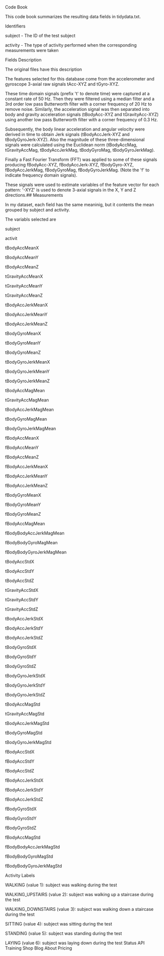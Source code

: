 Code Book

This code book summarizes the resulting data fields in tidydata.txt.

Identifiers

subject - The ID of the test subject

activity - The type of activity performed when the corresponding measurements were taken

Fields Description

The original files have this description

The features selected for this database come from the accelerometer and gyroscope 3-axial raw signals tAcc-XYZ and tGyro-XYZ.

These time domain signals (prefix 't' to denote time) were captured at a constant rate of 50 Hz. Then they were filtered using a median filter and a 3rd order low pass Butterworth filter with a corner frequency of 20 Hz to remove noise. Similarly, the acceleration signal was then separated into body and gravity acceleration signals (tBodyAcc-XYZ and tGravityAcc-XYZ) using another low pass Butterworth filter with a corner frequency of 0.3 Hz.

Subsequently, the body linear acceleration and angular velocity were derived in time to obtain Jerk signals (tBodyAccJerk-XYZ and tBodyGyroJerk-XYZ). Also the magnitude of these three-dimensional signals were calculated using the Euclidean norm (tBodyAccMag, tGravityAccMag, tBodyAccJerkMag, tBodyGyroMag, tBodyGyroJerkMag).

Finally a Fast Fourier Transform (FFT) was applied to some of these signals producing fBodyAcc-XYZ, fBodyAccJerk-XYZ, fBodyGyro-XYZ, fBodyAccJerkMag, fBodyGyroMag, fBodyGyroJerkMag. (Note the 'f' to indicate frequency domain signals).

These signals were used to estimate variables of the feature vector for each pattern:
'-XYZ' is used to denote 3-axial signals in the X, Y and Z directions.## Measurements

In my dataset, each field has the same meaninig, but it contents the mean grouped by subject and activity.

The variabls selected are

subject

activit

tBodyAccMeanX

tBodyAccMeanY

tBodyAccMeanZ

tGravityAccMeanX

tGravityAccMeanY

tGravityAccMeanZ

tBodyAccJerkMeanX

tBodyAccJerkMeanY

tBodyAccJerkMeanZ

tBodyGyroMeanX

tBodyGyroMeanY

tBodyGyroMeanZ

tBodyGyroJerkMeanX

tBodyGyroJerkMeanY

tBodyGyroJerkMeanZ

tBodyAccMagMean

tGravityAccMagMean

tBodyAccJerkMagMean

tBodyGyroMagMean

tBodyGyroJerkMagMean

fBodyAccMeanX

fBodyAccMeanY

fBodyAccMeanZ

fBodyAccJerkMeanX

fBodyAccJerkMeanY

fBodyAccJerkMeanZ

fBodyGyroMeanX

fBodyGyroMeanY

fBodyGyroMeanZ

fBodyAccMagMean

fBodyBodyAccJerkMagMean

fBodyBodyGyroMagMean

fBodyBodyGyroJerkMagMean

tBodyAccStdX

tBodyAccStdY

tBodyAccStdZ

tGravityAccStdX

tGravityAccStdY

tGravityAccStdZ

tBodyAccJerkStdX

tBodyAccJerkStdY

tBodyAccJerkStdZ

tBodyGyroStdX

tBodyGyroStdY

tBodyGyroStdZ

tBodyGyroJerkStdX

tBodyGyroJerkStdY

tBodyGyroJerkStdZ

tBodyAccMagStd

tGravityAccMagStd

tBodyAccJerkMagStd

tBodyGyroMagStd

tBodyGyroJerkMagStd

fBodyAccStdX

fBodyAccStdY

fBodyAccStdZ

fBodyAccJerkStdX

fBodyAccJerkStdY

fBodyAccJerkStdZ

fBodyGyroStdX

fBodyGyroStdY

fBodyGyroStdZ

fBodyAccMagStd

fBodyBodyAccJerkMagStd

fBodyBodyGyroMagStd

fBodyBodyGyroJerkMagStd

Activity Labels

WALKING (value 1): subject was walking during the test

WALKING_UPSTAIRS (value 2): subject was walking up a staircase during the test

WALKING_DOWNSTAIRS (value 3): subject was walking down a staircase during the test

SITTING (value 4): subject was sitting during the test

STANDING (value 5): subject was standing during the test

LAYING (value 6): subject was laying down during the test Status API Training Shop Blog About Pricing